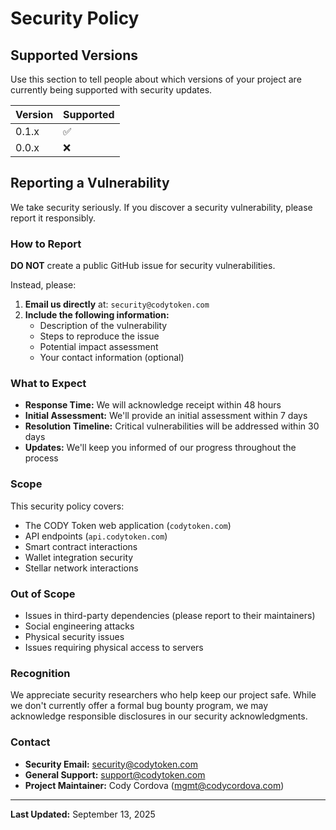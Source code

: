 # Security Policy

## Supported Versions

Use this section to tell people about which versions of your project are
currently being supported with security updates.

| Version | Supported          |
| ------- | ------------------ |
| 0.1.x   | :white_check_mark: |
| 0.0.x   | :x:                |

## Reporting a Vulnerability

We take security seriously. If you discover a security vulnerability, please report it responsibly.

### How to Report

**DO NOT** create a public GitHub issue for security vulnerabilities.

Instead, please:

1. **Email us directly** at: `security@codytoken.com`
2. **Include the following information:**
   - Description of the vulnerability
   - Steps to reproduce the issue
   - Potential impact assessment
   - Your contact information (optional)

### What to Expect

- **Response Time:** We will acknowledge receipt within 48 hours
- **Initial Assessment:** We'll provide an initial assessment within 7 days
- **Resolution Timeline:** Critical vulnerabilities will be addressed within 30 days
- **Updates:** We'll keep you informed of our progress throughout the process

### Scope

This security policy covers:
- The CODY Token web application (`codytoken.com`)
- API endpoints (`api.codytoken.com`)
- Smart contract interactions
- Wallet integration security
- Stellar network interactions

### Out of Scope

- Issues in third-party dependencies (please report to their maintainers)
- Social engineering attacks
- Physical security issues
- Issues requiring physical access to servers

### Recognition

We appreciate security researchers who help keep our project safe. While we don't currently offer a formal bug bounty program, we may acknowledge responsible disclosures in our security acknowledgments.

### Contact

- **Security Email:** security@codytoken.com
- **General Support:** support@codytoken.com
- **Project Maintainer:** Cody Cordova (mgmt@codycordova.com)

---

**Last Updated:** September 13, 2025
